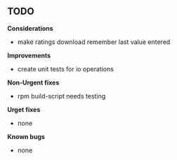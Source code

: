 
## TODO

**Considerations**
* make ratings download remember last value entered

**Improvements**
* create unit tests for io operations

**Non-Urgent fixes**
* rpm build-script needs testing

**Urget fixes**
* none

**Known bugs**
* none

